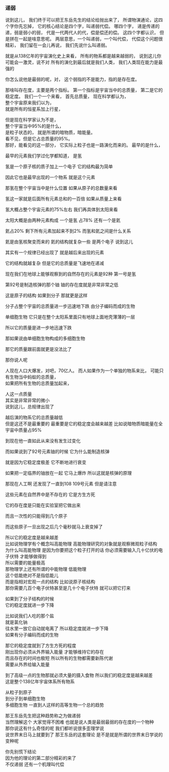 ### 递弱
说到这儿，
我们终于可以把王东岳先生的结论给抛出来了，
所谓物演通论，这四个字你先忘掉，
它的核心结论是四个字，叫递弱代偿。
哪四个字，
递是传递的递，弱是弱小的弱，
代是一代两代人的代，偿是偿还的偿。
这四个字都认识，
但是拼在一起是啥意思呢。
两层意思，一个叫递弱，一个叫代偿，
代偿这个问题很精彩，
我们留在一会儿再说，
我们先说什么叫递弱。
  
就是从138亿年的宇宙演化史上来看，
所有的物系都是越来越弱的，
说到这儿你可能会一激灵，说不对
所有的演化到最后就是我们人类，
我们人类现在能力是最强的

你怎么说他是最弱的呢，对，
这个弱指的不是能力，指的是存在度。

那啥叫存在度，主要是两个指标。
第一个指标是宇宙当中的总质量，
第二是它的稳定度。
我们一个一个来看，
首先总质量，
现在科学都认为，  
整个宇宙原来我们以为，  
就是所有的恒星系加上行星，

但是现在科学家认为不是，  
整个宇宙当中95%的是什么，  
是粒子状态的，
就是所谓的暗物质，暗能量。  
看不见，但是它占总质量的95%。  
那好，能看见的这一部分，
它实际上粒子也是一路演化而来的。
最早的是什么，

最早的元素我们学过化学都知道，
是氢

氢是一个原子核的质子加上一个电子  它的结构最为简单

因此它也是最早出现的一个物系  就是这个元素

那氢在整个宇宙当中是什么位置  如果从原子的总数量来看

氢这一家就是后面所有元素总和的一百倍  如果从质量上来看

氢大概占整个宇宙元素的75%左右  我们再具体到太阳来看

太阳大概是由两种元素构成  一个是氢  占78%  还有一个是氦

氦占20%  剩下所有元素加起来不到2%  而氢和氦之间是什么关系

氦是由氢核聚变而来的  氦的结构就复杂一些  是两个电子  说到这儿

其实有一个规律已经出现了  就是越后来出现的元素

它的结构就越复杂  但是它的总质量是飞速地在递减

现在我们在地球上能够观察到的自然存在的元素是92种  第一号是氢

第92号是制造核弹的那个铀  铀的存在度就是非常非常之低

这是原子的结构  如果到分子  那就更是这样

分子占整个宇宙的总质量进一步迅速地下跌  由分子编码而成的生物

单细胞生物  它只是在整个太阳系里面只有地球上面地壳薄薄的一层

所以它的质量是进一步地迅速下跌

那如果说由单细胞生物构成的多细胞生物

那它的质量跟前面就更是没法比了  

那你说人呢  

人现在人口大爆发，对吧，70亿人。
而人如果作为一个单独的物系来比，
可能只有生物当中蚂蚁的总质量，  
如果把所有生物的总质量加起来，  

人这一点质量  
其实是非常非常的微小  
说到这儿，总规律出现了

越后演的物系它的总质量越低  
但是这还不是最重要的
最重要是它的稳定度会越来越差
比如说暗物质暗能量在全宇宙中质量占95%

到现在他一直如此从来没有发生过变化

而如果说到了92号元素铀的时候  它为什么能制造核弹

就是因为它稳定度极差  它不断地进行衰变

如果把一定临界的铀放在一起  它马上爆炸  所以这就是核弹的原理

那现在人工啊  还发现了一直到108  109号元素  但是请注意

这些元素在自然界中是不存在的  它是方生方死

它的存在度是只能在实验室把它做出来  

而且一次性的只能得到几个原子

而这些原子一旦出现之后几个毫秒就马上衰变掉了

所以它的稳定度是越来越差  
比如说物理学有个概念叫高能物理
高能物理研究的对象就是观察微观粒子结构  
为什么叫高能物理
是因为你要把这个粒子打开的话
你必须需要输入几十亿伏的电子伏特
才能够做得到  
所以需要的能量极高  
那物理学上还有所谓的中能物理
低能物理  
这个低能绝对不是指低能儿  
而是指相对宏观一点的结构
比如说原子核结构  
那你需要几百个电子伏特甚至是几十个电子伏特
就可以把它打来  

如果到了分子结构的时候  
它的稳定度就进一步下降

比如说我们人吃的那个盐  
就是氯化钠  
往水里一放它自动就电离了
所以稳定度就进一步下降  
如果有分子编码而成的生物

那它的稳定度就到了方生方死的程度  
刚出现你必须从外界输入能量
才能够维持它的存在  
而且存在的时间也极短
所以所有的生物都需要新陈代谢  
需要从外界给输入能量

到了高级一点的生物那就必须大量的摄入食物
所以我们的稳定度是越来越差  
这是整个138亿年宇宙体系所有物系

从粒子到原子  
到分子到单细胞生物  
多细胞生物
一直到人这样的高等生物一个总的趋势

那王东岳先生把这种趋势称之为做递弱  
当然理解这个 
大家觉得不困难
也就是说人类是最弱最弱的存在度的一个物种  
那你说这有什么奇怪的呢
我们都听说很多歪理学说  
说世界末日马上就要到了
那王东岳的这套理论
是不是就是所谓的世界末日学说的变种呢

你先别慌下结论  
因为他的理论的第二部分精彩的来了  
不仅递弱
还有一个机理叫代偿  
